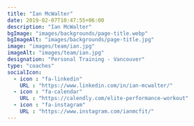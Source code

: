 ```yaml
---
title: "Ian McWalter"
date: 2019-02-07T10:47:55+06:00
description: "Ian McWalter"
bgImage: "images/backgrounds/page-title.webp"
bgImageAlt: "images/backgrounds/page-title.jpg"
image: "images/team/ian.jpg"
imageAlt: "images/team/ian.jpg"
designation: "Personal Training - Vancouver"
type: "coaches"
socialIcon:
  - icon : "fa-linkedin"
    URL : "https://www.linkedin.com/in/ian-mcwalter/"
  - icon : "fa-calendar"
    URL : "https://calendly.com/elite-performance-workout"
  - icon : "fa-instagram"
    URL : "https://www.instagram.com/ianmcfit/"
---
```


